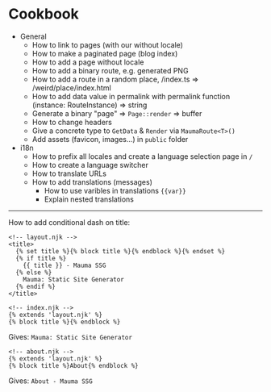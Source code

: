 # Cookbook

- General
  - How to link to pages (with our without locale)
  - How to make a paginated page (blog index)
  - How to add a page without locale
  - How to add a binary route, e.g. generated PNG
  - How to add a route in a random place, /index.ts => /weird/place/index.html
  - How to add data value in permalink with permalink function (instance: RouteInstance) => string
  - Generate a binary "page" => `Page::render` => buffer
  - How to change headers
  - Give a concrete type to `GetData` & `Render` via `MaumaRoute<T>()`
  - Add assets (favicon, images…) in `public` folder
- i18n
  - How to prefix all locales and create a language selection page in `/`
  - How to create a language switcher
  - How to translate URLs
  - How to add translations (messages)
    - How to use varibles in translations `{{var}}`
    - Explain nested translations

---

How to add conditional dash on title:

```njk
<!-- layout.njk -->
<title>
  {% set title %}{% block title %}{% endblock %}{% endset %}
  {% if title %}
    {{ title }} - Mauma SSG
  {% else %}
    Mauma: Static Site Generator
  {% endif %}
</title>
```

```njk
<!-- index.njk -->
{% extends 'layout.njk' %}
{% block title %}{% endblock %}
```

Gives: `Mauma: Static Site Generator`

```njk
<!-- about.njk -->
{% extends 'layout.njk' %}
{% block title %}About{% endblock %}
```

Gives: `About - Mauma SSG`
